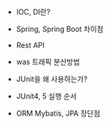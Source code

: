 - IOC, DI란?

- Spring, Spring Boot 차이점

- Rest API

- was 트래픽 분산방법

- JUnit을 왜 사용하는가?

- JUnit4, 5 실행 순서

- ORM Mybatis, JPA 장단점